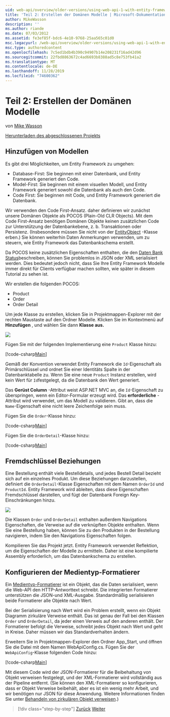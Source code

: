```yaml
---
uid: web-api/overview/older-versions/using-web-api-1-with-entity-framework-5/using-web-api-with-entity-framework-part-2
title: 'Teil 2: Erstellen der Domänen Modelle | Microsoft-Dokumentation'
author: MikeWasson
description: ''
ms.author: riande
ms.date: 07/03/2012
ms.assetid: fe3ef85f-bdc6-4e10-9768-25aa565c01d0
msc.legacyurl: /web-api/overview/older-versions/using-web-api-1-with-entity-framework-5/using-web-api-with-entity-framework-part-2
msc.type: authoredcontent
ms.openlocfilehash: 7c5ed1bdb4b390c94907b14e208231f16ad42d96
ms.sourcegitcommit: 22fbd8863672c4ad6693b8388ad5c8e753fb41a2
ms.translationtype: MT
ms.contentlocale: de-DE
ms.lasthandoff: 11/28/2019
ms.locfileid: "74600362"
---
```

# <a name="part-2-creating-the-domain-models"></a>Teil 2: Erstellen der Domänen Modelle

von [Mike Wasson](https://github.com/MikeWasson)

[Herunterladen des abgeschlossenen Projekts](https://code.msdn.microsoft.com/ASP-NET-Web-API-with-afa30545)

## <a name="add-models"></a>Hinzufügen von Modellen

Es gibt drei Möglichkeiten, um Entity Framework zu umgehen:

- Database-First: Sie beginnen mit einer Datenbank, und Entity Framework generiert den Code.
- Model-First: Sie beginnen mit einem visuellen Modell, und Entity Framework generiert sowohl die Datenbank als auch den Code.
- Code First: Sie beginnen mit Code, und Entity Framework generiert die Datenbank.

Wir verwenden den Code First-Ansatz. daher definieren wir zunächst unsere Domänen Objekte als POCOS (Plain-Old CLR Objects). Mit dem Code First-Ansatz benötigen Domänen Objekte keinen zusätzlichen Code zur Unterstützung der Datenbankebene, z. b. Transaktionen oder Persistenz. (Insbesondere müssen Sie nicht von der [EntityObject](https://msdn.microsoft.com/library/system.data.objects.dataclasses.entityobject.aspx) -Klasse erben.) Sie können weiterhin Daten Anmerkungen verwenden, um zu steuern, wie Entity Framework das Datenbankschema erstellt.

Da POCOS keine zusätzlichen Eigenschaften enthalten, die den [Daten Bank Status](https://msdn.microsoft.com/library/system.data.entitystate.aspx)beschreiben, können Sie problemlos in JSON oder XML serialisiert werden. Dies bedeutet jedoch nicht, dass Sie Ihre Entity Framework Modelle immer direkt für Clients verfügbar machen sollten, wie später in diesem Tutorial zu sehen ist.

Wir erstellen die folgenden POCOS:

- Product
- Order
- Order Detail

Um jede Klasse zu erstellen, klicken Sie in Projektmappen-Explorer mit der rechten Maustaste auf den Ordner Modelle. Klicken Sie im Kontextmenü auf **Hinzufügen** , und wählen Sie dann **Klasse aus.**

![](using-web-api-with-entity-framework-part-2/_static/image1.png)

Fügen Sie mit der folgenden Implementierung eine `Product` Klasse hinzu:

[!code-csharp[Main](using-web-api-with-entity-framework-part-2/samples/sample1.cs)]

Gemäß der Konvention verwendet Entity Framework die `Id`-Eigenschaft als Primärschlüssel und ordnet Sie einer Identitäts Spalte in der Datenbanktabelle zu. Wenn Sie eine neue `Product` Instanz erstellen, wird kein Wert für `Id`festgelegt, da die Datenbank den Wert generiert.

Das **Gerüst Column** -Attribut weist ASP.NET MVC an, die `Id`-Eigenschaft zu überspringen, wenn ein Editor-Formular erzeugt wird. Das **erforderliche** -Attribut wird verwendet, um das Modell zu validieren. Gibt an, dass die `Name`-Eigenschaft eine nicht leere Zeichenfolge sein muss.

Fügen Sie die `Order`-Klasse hinzu:

[!code-csharp[Main](using-web-api-with-entity-framework-part-2/samples/sample2.cs)]

Fügen Sie die `OrderDetail`-Klasse hinzu:

[!code-csharp[Main](using-web-api-with-entity-framework-part-2/samples/sample3.cs)]

## <a name="foreign-key-relations"></a>Fremdschlüssel Beziehungen

Eine Bestellung enthält viele Bestelldetails, und jedes Bestell Detail bezieht sich auf ein einzelnes Produkt. Um diese Beziehungen darzustellen, definiert die `OrderDetail`-Klasse Eigenschaften mit dem Namen `OrderId` und `ProductId`. Entity Framework wird ableiten, dass diese Eigenschaften Fremdschlüssel darstellen, und fügt der Datenbank Foreign Key-Einschränkungen hinzu.

![](using-web-api-with-entity-framework-part-2/_static/image2.png)

Die Klassen `Order` und `OrderDetail` enthalten außerdem Navigations Eigenschaften, die Verweise auf die verknüpften Objekte enthalten. Wenn Sie eine Bestellung haben, können Sie zu den Produkten in der Bestellung navigieren, indem Sie den Navigations Eigenschaften folgen.

Kompilieren Sie das Projekt jetzt. Entity Framework verwendet Reflektion, um die Eigenschaften der Modelle zu ermitteln. Daher ist eine kompilierte Assembly erforderlich, um das Datenbankschema zu erstellen.

## <a name="configure-the-media-type-formatters"></a>Konfigurieren der Medientyp-Formatierer

Ein [Medientyp-Formatierer](../../formats-and-model-binding/media-formatters.md) ist ein Objekt, das die Daten serialisiert, wenn die Web-API den HTTP-Antworttext schreibt. Die integrierten Formatierer unterstützen die JSON-und XML-Ausgabe. Standardmäßig serialisieren beide Formatierer alle Objekte nach Wert.

Bei der Serialisierung nach Wert wird ein Problem erstellt, wenn ein Objekt Diagramm zirkuläre Verweise enthält. Das ist genau der Fall bei den Klassen `Order` und `OrderDetail`, da jeder einen Verweis auf den anderen enthält. Der Formatierer befolgt die Verweise, schreibt jedes Objekt nach Wert und geht in Kreise. Daher müssen wir das Standardverhalten ändern.

Erweitern Sie in Projektmappen-Explorer den Ordner App\_Start, und öffnen Sie die Datei mit dem Namen WebApiConfig.cs. Fügen Sie der `WebApiConfig`-Klasse folgenden Code hinzu:

[!code-csharp[Main](using-web-api-with-entity-framework-part-2/samples/sample4.cs?highlight=11)]

Mit diesem Code wird der JSON-Formatierer für die Beibehaltung von Objekt verweisen festgelegt, und der XML-Formatierer wird vollständig aus der Pipeline entfernt. (Sie können den XML-Formatierer so konfigurieren, dass er Objekt Verweise beibehält, aber es ist ein wenig mehr Arbeit, und wir benötigen nur JSON für diese Anwendung. Weitere Informationen finden Sie unter [Behandeln von zirkulären Objekt verweisen](../../formats-and-model-binding/json-and-xml-serialization.md#handling_circular_object_references).)

> [!div class="step-by-step"]
> [Zurück](using-web-api-with-entity-framework-part-1.md)
> [Weiter](using-web-api-with-entity-framework-part-3.md)
